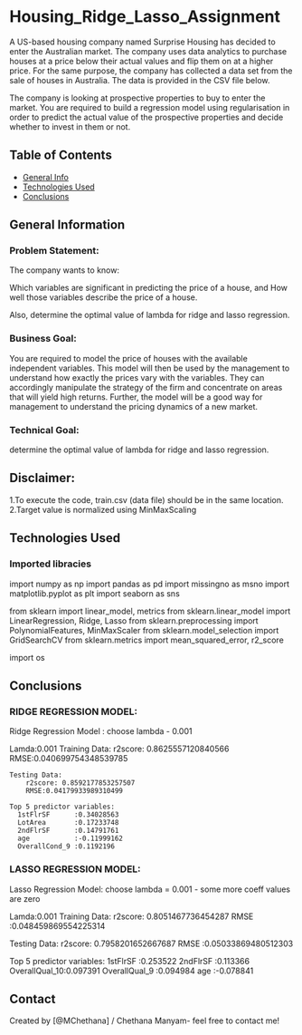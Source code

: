# Housing_Ridge_Lasso_Assignment

A US-based housing company named Surprise Housing has decided to enter the Australian market. The company uses data analytics to purchase houses at a price below their actual values and flip them on at a higher price. For the same purpose, the company has collected a data set from the sale of houses in Australia. The data is provided in the CSV file below.

The company is looking at prospective properties to buy to enter the market. You are required to build a regression model using regularisation in order to predict the actual value of the prospective properties and decide whether to invest in them or not.

## Table of Contents
* [General Info](#general-information)
* [Technologies Used](#technologies-used)
* [Conclusions](#conclusions)

## General Information
### Problem Statement:
The company wants to know:

Which variables are significant in predicting the price of a house, and
How well those variables describe the price of a house.

Also, determine the optimal value of lambda for ridge and lasso regression.

### Business Goal:
You are required to model the price of houses with the available independent variables. This model will then be used by the management to understand how exactly the prices vary with the variables. They can accordingly manipulate the strategy of the firm and concentrate on areas that will yield high returns. Further, the model will be a good way for management to understand the pricing dynamics of a new market.

### Technical Goal:
determine the optimal value of lambda for ridge and lasso regression.

## Disclaimer:
1.To execute the code, train.csv (data file) should be in the same location.
2.Target value is normalized using MinMaxScaling

## Technologies Used
### Imported libracies 
import numpy as np
import pandas as pd
import missingno as msno
import matplotlib.pyplot as plt
import seaborn as sns

from sklearn import linear_model, metrics
from sklearn.linear_model import LinearRegression, Ridge, Lasso
from sklearn.preprocessing import PolynomialFeatures, MinMaxScaler
from sklearn.model_selection import GridSearchCV
from sklearn.metrics import mean_squared_error, r2_score

import os

## Conclusions

### RIDGE REGRESSION MODEL:
Ridge Regression Model : choose lambda - 0.001

Lamda:0.001
    Training Data:
        r2score: 0.8625557120840566
        RMSE:0.040699754348539785

    Testing Data:
        r2score: 0.8592177853257507
        RMSE:0.04179933989310499
        
    Top 5 predictor variables:
      1stFlrSF      :0.34028563
      LotArea       :0.17233748
      2ndFlrSF      :0.14791761
      age           :-0.11999162
      OverallCond_9 :0.1192196
        
### LASSO REGRESSION MODEL:
Lasso Regression Model: choose lambda = 0.001 - some more coeff values are zero

Lamda:0.001
  Training Data:
    r2score: 0.8051467736454287
    RMSE :0.048459869554225314

  Testing Data:
    r2score: 0.7958201652667687
    RMSE :0.05033869480512303
    
 Top 5 predictor variables:
    1stFlrSF      :0.253522
    2ndFlrSF      :0.113366
    OverallQual_10:0.097391
    OverallQual_9 :0.094984
    age           :-0.078841

## Contact
Created by [@MChethana] / Chethana Manyam- feel free to contact me!
        
